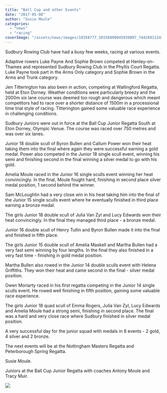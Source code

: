 ```yaml
---
title: "Ball Cup and other Events"
date: "2017-05-08"
author: "Susie Moule"
categories:
  - "news"
  - "racing"
coverImage: "/assets/news/images/18358777_10156090045039097_744269112436286288_o.jpg"
---
```


Sudbury Rowing Club have had a busy few weeks, racing at various events.

Adaptive rowers Luke Payne And Sophie Brown competed at Henley-on-Thames and represented Sudbury Rowing Club in the Phyllis Court Regatta. Luke Payne took part in the Arms Only category and Sophie Brown in the Arms and Trunk category.

Jen Titterington has also been in action, competing at Wallingford Regatta, held at Eton Dorney. Weather conditions were particularly breezy and the 2000m six lane course was deemed too rough and dangerous which meant competitors had to race over a shorter distance of 1500m in a processional time trial style of racing. Titterington gained some valuable race experience in challenging conditions.

Sudbury Juniors were out in force at the Ball Cup Junior Regatta South at Eton Dorney, Olympic Venue. The course was raced over 750 metres and was over six lanes.

Junior 18 double scull of Byron Bullen and Callum Power won their heat taking them into the final where again they were successful earning a gold medal. Power also competed in the Junior 18 single scull event, winning his semi and finishing second in the final winning a silver medal to go with his gold.

Amelia Moule raced in the Junior 16 single sculls event winning her heat convincingly. In the final, Moule fought hard, finishing in second place silver medal position, 1 second behind the winner.

Sam McLoughlin had a very close win in his heat taking him into the final of the Junior 15 single sculls event where he eventually finished in third place earning a bronze medal.

The girls Junior 18 double scull of Julia Van Zyl and Lucy Edwards won their heat convincingly. In the final they managed third place - a bronze medal.

Junior 16 double scull of Henry Tullin and Byron Bullen made it into the final and finished in fifth place.

The girls Junior 15 double scull of Amelia Maskell and Martha Bullen had a very fast semi winning by four lengths. In the final they also finished in a very fast time - finishing in gold medal position.

Martha Bullen also rowed in the Junior 14 double sculls event with Helena Griffiths. They won their heat and came second in the final - silver medal position.

Owen Moriarty raced in his first regatta competing in the Junior 14 single sculls event. He rowed well finishing in fifth position, gaining some valuable race experience.

The girls Junior 18 quad scull of Emma Rogers, Julia Van Zyl, Lucy Edwards and Amelia Moule had a strong semi, finishing in second place. The final was a hard and very close race where Sudbury finished in silver medal position.

A very successful day for the junior squad with medals in 8 events - 2 gold, 4 silver and 2 bronze.

The next events will be at the Nottingham Masters Regatta and Peterborough Spring Regatta.

Susie Moule.

Juniors at the Ball Cup Junior Regatta with coaches Antony Moule and Tracy Muir.

[![](/assets/news/images/Ball-Cup-2017-1-1024x765.jpg)](http://sudburyrowingclub.org.uk/wp-content/uploads/2017/05/Ball-Cup-2017-1.jpg)
